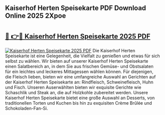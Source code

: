 ## Kaiserhof Herten Speisekarte PDF Download Online 2025 2Xpoe

# <h2><a href="http://gc7dzb.nevu.top/?p=Kaiserhof+Herten+Speisekarte">🔗 👉🔴 Kaiserhof Herten Speisekarte 2025 PDF</a></h2>

[![Kaiserhof Herten Speisekarte 2025 PDF](https://i.imgur.com/dBaPXMq.png)](http://gc7dzb.nevu.top/?p=Kaiserhof+Herten+Speisekarte)
Die Kaiserhof Herten Speisekarte ist eine Gelegenheit, die Vielfalt zu genießen und etwas für sich selbst zu wählen. Wir bieten auf unserer Kaiserhof Herten Speisekarte einen Salatbereich an, in dem Sie aus frischen Gemüse- und Obstsalaten für ein leichtes und leckeres Mittagessen wählen können. Für diejenigen, die Fleisch lieben, bieten wir eine umfangreiche Auswahl an Gerichten auf der Kaiserhof Herten Speisekarte an: Rindfleisch, Schweinefleisch, Huhn und Fisch. Unseren Auserwählten bieten wir exquisite Gerichte wie Schaschlik und Steak an, die auf Holzkohle zubereitet werden. Unsere Kaiserhof Herten Speisekarte bietet eine große Auswahl an Desserts, von traditionellen Torten und Kuchen bis hin zu exquisiten Crème Brûlée und Schokoladen-Fan-Si.
